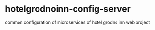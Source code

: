 # hotelgrodnoinn-config-server
common configuration of microservices of hotel grodno inn web project 
